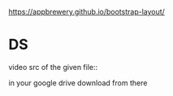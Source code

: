 https://appbrewery.github.io/bootstrap-layout/

# DS

video src of the given file::

in your google drive download from there
